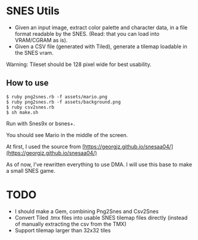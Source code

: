 # SNES Utils

* Given an input image, extract color palette and character data, in a file format readable by the SNES. (Read: that you can load into VRAM/CGRAM as is).
* Given a CSV file (generated with Tiled), generate a tilemap loadable in the SNES vram.

Warning: Tileset should be 128 pixel wide for best usability.

## How to use

```
$ ruby png2snes.rb -f assets/mario.png
$ ruby png2snes.rb -f assets/background.png
$ ruby csv2snes.rb
$ sh make.sh
```

Run with Snes9x or bsnes+.

You should see Mario in the middle of the screen.

At first, I used the source from [https://georgjz.github.io/snesaa04/](https://georgjz.github.io/snesaa04/)

As of now, I've rewritten everything to use DMA. I will use this base to make a small SNES game.

# TODO

* I should make a Gem, combining Png2Snes and Csv2Snes
* Convert Tiled .tmx files into usable SNES tilemap files directly (instead of manually extracting the csv from the TMX)
* Support tilemap larger than 32x32 tiles
